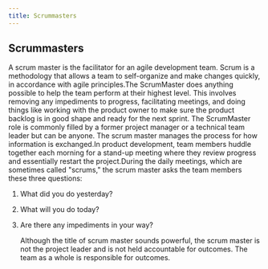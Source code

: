 ```yaml
---
title: Scrummasters
---
```

## Scrummasters

   A scrum master is the facilitator for an agile development team. Scrum is a methodology that allows a team to self-organize and make changes quickly, in accordance with agile principles.The ScrumMaster does anything possible to help the team perform at their highest level. This involves removing any impediments to progress, facilitating meetings, and doing things like working with the product owner to make sure the product backlog is in good shape and ready for the next sprint. The ScrumMaster role is commonly filled by a former project manager or a technical team leader but can be anyone.
     The scrum master manages the process for how information is exchanged.In product development, team members huddle together each morning for a stand-up meeting where they review progress and essentially restart the project.During the daily meetings, which are sometimes called "scrums," the scrum master asks the team members these three questions: 

1. What did you do yesterday?
2. What will you do today?
3. Are there any impediments in your way?

      Although the title of scrum master sounds powerful, the scrum master is not the project leader and is not held accountable for outcomes. The team as a whole is responsible for outcomes. 

